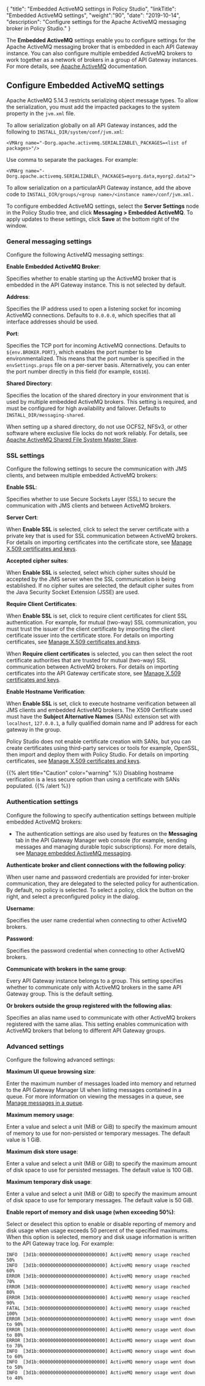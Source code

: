 {
"title": "Embedded ActiveMQ settings in Policy Studio",
"linkTitle": "Embedded ActiveMQ settings",
"weight":"90",
"date": "2019-10-14",
"description": "Configure settings for the Apache ActiveMQ messaging broker in Policy Studio."
}

The **Embedded ActiveMQ** settings enable you to configure settings for the Apache ActiveMQ messaging broker that is embedded in each API Gateway instance. You can also configure multiple embedded ActiveMQ brokers to work together as a network of brokers in a group of API Gateway instances. For more details, see [Apache ActiveMQ](http://activemq.apache.org/) documentation.

## Configure Embedded ActiveMQ settings

Apache ActiveMQ 5.14.3 restricts serializing object message types. To allow the serialization, you must add the impacted packages to the system property in the `jvm.xml` file.

To allow serialization globally on all API Gateway instances, add the following to `INSTALL_DIR/system/conf/jvm.xml`:

```
<VMArg name="-Dorg.apache.activemq.SERIALIZABLE\_PACKAGES=<list of packages>"/>
```

Use comma to separate the packages. For example:

```
<VMArg name="-Dorg.apache.activemq.SERIALIZABLE\_PACKAGES=myorg.data,myorg2.data2">
```

To allow serialization on a particularAPI Gateway instance, add the above code to `INSTALL_DIR/groups/<group name>/<instance name>/conf/jvm.xml.`

To configure embedded ActiveMQ settings, select the **Server Settings** node in the Policy Studio tree, and click **Messaging > Embedded ActiveMQ**. To apply updates to these settings, click **Save** at the bottom right of the window.

### General messaging settings

Configure the following ActiveMQ messaging settings:

**Enable Embedded ActiveMQ Broker**:

Specifies whether to enable starting up the ActiveMQ broker that is embedded in the API Gateway instance. This is not selected by default.

**Address**:

Specifies the IP address used to open a listening socket for incoming ActiveMQ connections. Defaults to `0.0.0.0`, which specifies that all interface addresses should be used.

**Port**:

Specifies the TCP port for incoming ActiveMQ connections. Defaults to `${env.BROKER.PORT}`, which enables the port number to be environmentalized. This means that the port number is specified in the `envSettings.props` file on a per-server basis. Alternatively, you can enter the port number directly in this field (for example, `61616`).

**Shared Directory**:

Specifies the location of the shared directory in your environment that is used by multiple embedded ActiveMQ brokers. This setting is required, and must be configured for high availability and failover. Defaults to `INSTALL_DIR/messaging-shared`.

When setting up a shared directory, do not use OCFS2, NFSv3, or other software where exclusive file locks do not work reliably. For details, see [Apache ActiveMQ Shared File System Master Slave](http://activemq.apache.org/shared-file-system-master-slave.html).

### SSL settings

Configure the following settings to secure the communication with JMS clients, and between multiple embedded ActiveMQ brokers:

**Enable SSL**:

Specifies whether to use Secure Sockets Layer (SSL) to secure the communication with JMS clients and between ActiveMQ brokers.

**Server Cert**:

When **Enable SSL** is selected, click to select the server certificate with a private key that is used for SSL communication between ActiveMQ brokers. For details on importing certificates into the certificate store, see [Manage X.509 certificates and keys](/docs/apim_administration/apigtw_admin/general_certificates).

**Accepted cipher suites**:

When **Enable SSL** is selected, select which cipher suites should be accepted by the JMS server when the SSL communication is being established. If no cipher suites are selected, the default cipher suites from the Java Security Socket Extension (JSSE) are used.

**Require Client Certificates**:

When **Enable SSL** is set, click to require client certificates for client SSL authentication. For example, for mutual (two-way) SSL communication, you must trust the issuer of the client certificate by importing the client certificate issuer into the certificate store. For details on importing certificates, see [Manage X.509 certificates and keys](/docs/apim_administration/apigtw_admin/general_certificates).

When **Require client certificates** is selected, you can then select the root certificate authorities that are trusted for mutual (two-way) SSL communication between ActiveMQ brokers. For details on importing certificates into the API Gateway certificate store, see [Manage X.509 certificates and keys](/docs/apim_administration/apigtw_admin/general_certificates).

**Enable Hostname Verification**:

When **Enable SSL** is set, click to execute hostname verification between all JMS clients and embedded ActiveMQ brokers. The X509 Certificate used must have the **Subject Alternative Names** (SANs) extension set with `localhost`, `127.0.0.1`, a fully qualified domain name and IP address for each gateway in the group.

Policy Studio does not enable certificate creation with SANs, but you can create certificates using third-party services or tools for example, OpenSSL, then import and deploy them with Policy Studio. For details on importing certificates, see [Manage X.509 certificates and keys](/docs/apim_administration/apigtw_admin/general_certificates).

{{% alert title="Caution" color="warning" %}}
Disabling hostname verification is a less secure option than using a certificate with SANs populated.
{{% /alert %}}

### Authentication settings

Configure the following to specify authentication settings between multiple embedded ActiveMQ brokers:

* The authentication settings are also used by features on the **Messaging** tab in the API Gateway Manager web console (for example, sending messages and managing durable topic subscriptions). For more details, see [Manage embedded ActiveMQ messaging](/docs/apim_administration/apigtw_admin/admin_messaging).

**Authenticate broker and client connections with the following policy**:

When user name and password credentials are provided for inter-broker communication, they are delegated to the selected policy for authentication. By default, no policy is selected. To select a policy, click the button on the right, and select a preconfigured policy in the dialog.

**Username**:

Specifies the user name credential when connecting to other ActiveMQ brokers.

**Password**:

Specifies the password credential when connecting to other ActiveMQ brokers.

**Communicate with brokers in the same group**:

Every API Gateway instance belongs to a group. This setting specifies whether to communicate only with ActiveMQ brokers in the same API Gateway group. This is the default setting.

**Or brokers outside the group registered with the following alias**:

Specifies an alias name used to communicate with other ActiveMQ brokers registered with the same alias. This setting enables communication with ActiveMQ brokers that belong to different API Gateway groups.

### Advanced settings

Configure the following advanced settings:

**Maximum UI queue browsing size**:

Enter the maximum number of messages loaded into memory and returned to the API Gateway Manager UI when listing messages contained in a queue. For more information on viewing the messages in a queue, see [Manage messages in a queue](/docs/apim_administration/apigtw_admin/admin_messaging#manage-messages-in-a-queue).

**Maximum memory usage**:

Enter a value and select a unit (MiB or GiB) to specify the maximum amount of memory to use for non-persisted or temporary messages. The default value is 1 GiB.

**Maximum disk store usage**:

Enter a value and select a unit (MiB or GiB) to specify the maximum amount of disk space to use for persisted messages. The default value is 100 GiB.

**Maximum temporary disk usage**:

Enter a value and select a unit (MiB or GiB) to specify the maximum amount of disk space to use for temporary messages. The default value is 50 GiB.

**Enable report of memory and disk usage (when exceeding 50%)**:

Select or deselect this option to enable or disable reporting of memory and disk usage when usage exceeds 50 percent of the specified maximums. When this option is selected, memory and disk usage information is written to the API Gateway trace log. For example:

```
INFO  [3d1b:000000000000000000000000] ActiveMQ memory usage reached 50%
INFO  [3d1b:000000000000000000000000] ActiveMQ memory usage reached 60%
ERROR [3d1b:000000000000000000000000] ActiveMQ memory usage reached 70%
ERROR [3d1b:000000000000000000000000] ActiveMQ memory usage reached 80%
ERROR [3d1b:000000000000000000000000] ActiveMQ memory usage reached 90%
FATAL [3d1b:000000000000000000000000] ActiveMQ memory usage reached 100%
ERROR [3d1b:000000000000000000000000] ActiveMQ memory usage went down to 90%
ERROR [3d1b:000000000000000000000000] ActiveMQ memory usage went down to 80%
ERROR [3d1b:000000000000000000000000] ActiveMQ memory usage went down to 70%
INFO  [3d1b:000000000000000000000000] ActiveMQ memory usage went down to 60%
INFO  [3d1b:000000000000000000000000] ActiveMQ memory usage went down to 50%
INFO  [3d1b:000000000000000000000000] ActiveMQ memory usage went down to 40%
```
